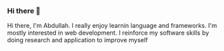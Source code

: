 ### Hi there 👋

Hi there, I'm Abdullah. I really enjoy learnin language and frameworks. I'm mostly interested in web development. I reinforce my software skills by doing research and application to improve myself
